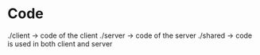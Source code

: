 # Code

./client -> code of the client
./server -> code of the server
./shared -> code is used in both client and server
